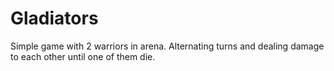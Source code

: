 # Gladiators
Simple game with 2 warriors in arena. Alternating turns and dealing damage to each other until one of them die.
